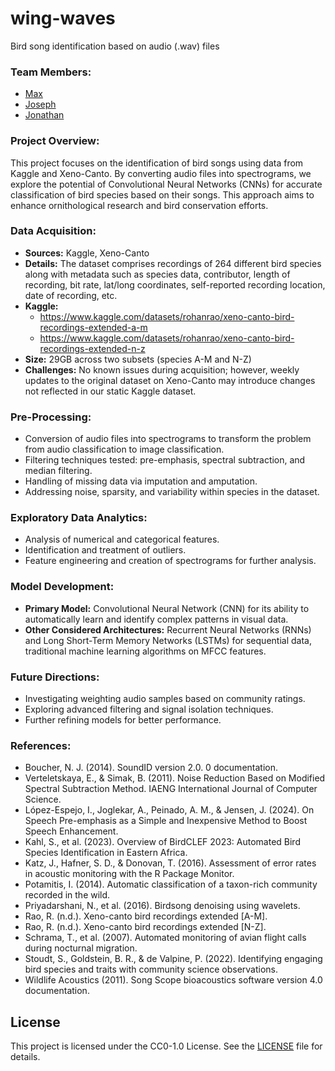 # wing-waves
Bird song identification based on audio (.wav) files

### Team Members:
- [Max](https://github.com/midniteclub)
- [Joseph](https://github.com/binaryplatitude)
- [Jonathan](https://github.com/Nemo5a7)

### Project Overview:
This project focuses on the identification of bird songs using data from Kaggle and Xeno-Canto. By converting audio files into spectrograms, we explore the potential of Convolutional Neural Networks (CNNs) for accurate classification of bird species based on their songs. This approach aims to enhance ornithological research and bird conservation efforts.

### Data Acquisition:
- **Sources:** Kaggle, Xeno-Canto
- **Details:** The dataset comprises recordings of 264 different bird species along with metadata such as species data, contributor, length of recording, bit rate, lat/long coordinates, self-reported recording location, date of recording, etc.
- **Kaggle:**
  - https://www.kaggle.com/datasets/rohanrao/xeno-canto-bird-recordings-extended-a-m
  - https://www.kaggle.com/datasets/rohanrao/xeno-canto-bird-recordings-extended-n-z
- **Size:** 29GB across two subsets (species A-M and N-Z)
- **Challenges:** No known issues during acquisition; however, weekly updates to the original dataset on Xeno-Canto may introduce changes not reflected in our static Kaggle dataset.

### Pre-Processing:
- Conversion of audio files into spectrograms to transform the problem from audio classification to image classification.
- Filtering techniques tested: pre-emphasis, spectral subtraction, and median filtering.
- Handling of missing data via imputation and amputation.
- Addressing noise, sparsity, and variability within species in the dataset.

### Exploratory Data Analytics:
- Analysis of numerical and categorical features.
- Identification and treatment of outliers.
- Feature engineering and creation of spectrograms for further analysis.

### Model Development:
- **Primary Model:** Convolutional Neural Network (CNN) for its ability to automatically learn and identify complex patterns in visual data.
- **Other Considered Architectures:** Recurrent Neural Networks (RNNs) and Long Short-Term Memory Networks (LSTMs) for sequential data, traditional machine learning algorithms on MFCC features.

### Future Directions:
- Investigating weighting audio samples based on community ratings.
- Exploring advanced filtering and signal isolation techniques.
- Further refining models for better performance.

### References:
- Boucher, N. J. (2014). SoundID version 2.0. 0 documentation.
- Verteletskaya, E., & Simak, B. (2011). Noise Reduction Based on Modified Spectral Subtraction Method. IAENG International Journal of Computer Science.
- López-Espejo, I., Joglekar, A., Peinado, A. M., & Jensen, J. (2024). On Speech Pre-emphasis as a Simple and Inexpensive Method to Boost Speech Enhancement.
- Kahl, S., et al. (2023). Overview of BirdCLEF 2023: Automated Bird Species Identification in Eastern Africa.
- Katz, J., Hafner, S. D., & Donovan, T. (2016). Assessment of error rates in acoustic monitoring with the R Package Monitor.
- Potamitis, I. (2014). Automatic classification of a taxon-rich community recorded in the wild.
- Priyadarshani, N., et al. (2016). Birdsong denoising using wavelets.
- Rao, R. (n.d.). Xeno-canto bird recordings extended [A-M].
- Rao, R. (n.d.). Xeno-canto bird recordings extended [N-Z].
- Schrama, T., et al. (2007). Automated monitoring of avian flight calls during nocturnal migration.
- Stoudt, S., Goldstein, B. R., & de Valpine, P. (2022). Identifying engaging bird species and traits with community science observations.
- Wildlife Acoustics (2011). Song Scope bioacoustics software version 4.0 documentation.

## License
This project is licensed under the CC0-1.0 License. See the [LICENSE](LICENSE) file for details.
